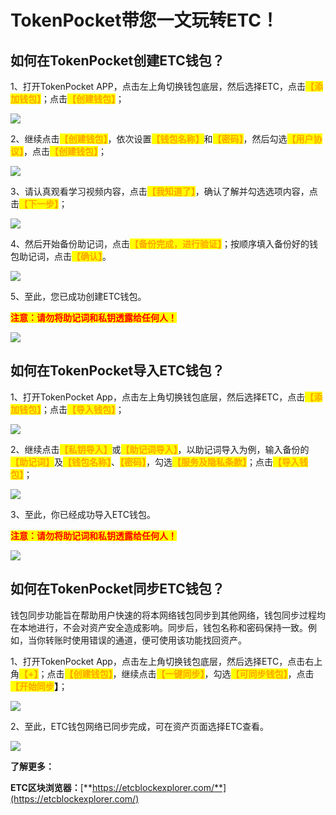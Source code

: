 # TokenPocket带您一文玩转ETC！

## **如何在TokenPocket创建ETC钱包？**

1、打开TokenPocket APP，点击左上角切换钱包底层，然后选择ETC，点击<mark style="color:orange;">**【添加钱包】**</mark>；点击<mark style="color:orange;">**【创建钱包】**</mark>；

![](<../../.gitbook/assets/ETC CN 1.png>)

2、继续点击<mark style="color:orange;">**【创建钱包】**</mark>，依次设置<mark style="color:orange;">**【钱包名称】**</mark>和<mark style="color:orange;">**【密码】**</mark>，然后勾选<mark style="color:orange;">**【用户协议】**</mark>，点击<mark style="color:orange;">**【创建钱包】**</mark>；

![](<../../.gitbook/assets/ETC CN 2.png>)

3、请认真观看学习视频内容，点击<mark style="color:orange;">**【我知道了】**</mark>，确认了解并勾选选项内容，点击<mark style="color:orange;">**【下一步】**</mark>；

![](<../../.gitbook/assets/ho en3 1.png>)

4、然后开始备份助记词，点击<mark style="color:orange;">**【备份完成，进行验证】**</mark>；按顺序填入备份好的钱包助记词，点击<mark style="color:orange;">**【确认】**</mark>。

![](<../../.gitbook/assets/ho en4 1.png>)

5、至此，您已成功创建ETC钱包。

<mark style="color:red;">**注意：请勿将助记词和私钥透露给任何人！**</mark>

![](<../../.gitbook/assets/ETC CN 3.png>)

## 如何在TokenPocket导入ETC钱包？

1、打开TokenPocket App，点击左上角切换钱包底层，然后选择ETC，点击<mark style="color:orange;">**【添加钱包】**</mark>；点击<mark style="color:orange;">**【导入钱包】**</mark>；

![](<../../.gitbook/assets/ETC CN 3.png>)

2、继续点击<mark style="color:orange;">**【私钥导入】**</mark>或<mark style="color:orange;">**【助记词导入】**</mark>，以助记词导入为例，输入备份的<mark style="color:orange;">**【助记词】**</mark>及<mark style="color:orange;">**【钱包名称】**</mark>、<mark style="color:orange;">**【密码】**</mark>，勾选<mark style="color:orange;">**【服务及隐私条款】**</mark>；点击<mark style="color:orange;">**【导入钱包】**</mark>；

![](<../../.gitbook/assets/ho en7 1.png>)

3、至此，你已经成功导入ETC钱包。

<mark style="color:red;">**注意：请勿将助记词和私钥透露给任何人！**</mark>

![](<../../.gitbook/assets/ETC CN 3.png>)

## **如何在TokenPocket同步ETC钱包？**

钱包同步功能旨在帮助用户快速的将本网络钱包同步到其他网络，钱包同步过程均在本地进行，不会对资产安全造成影响。同步后，钱包名称和密码保持一致。例如，当你转账时使用错误的通道，便可使用该功能找回资产。

1、打开TokenPocket App，点击左上角切换钱包底层，然后选择ETC，点击右上角<mark style="color:orange;">**【+】**</mark>；点击<mark style="color:orange;">**【创建钱包】**</mark>，继续点击<mark style="color:orange;">**【一键同步】**</mark>，勾选<mark style="color:orange;">**【可同步钱包】**</mark>，点击<mark style="color:orange;">**【开始同步**</mark>**】**；

![](<../../.gitbook/assets/ho en9 1.png>)

2、至此，ETC钱包网络已同步完成，可在资产页面选择ETC查看。

![](<../../.gitbook/assets/ETC CN 5.png>)

**了解更多：**

**ETC区块浏览器：**[**https://etcblockexplorer.com/**](https://etcblockexplorer.com/)
